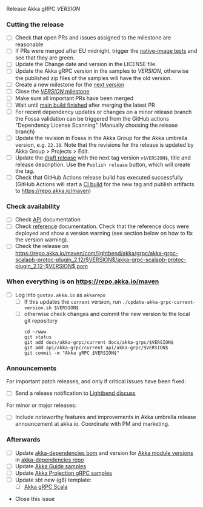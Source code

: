 Release Akka gRPC $VERSION$

<!--

(Liberally copied and adopted from Scala itself https://github.com/scala/scala-dev/blob/b11cd2e4a4431de7867db6b39362bea8fa6650e7/notes/releases/template.md)

For every release, use the `scripts/create-release-issue.sh` to make a copy of this file named after the release, and expand the variables.

Variables to be expanded in this template:
- $VERSION$=??? 

-->

### Cutting the release

- [ ] Check that open PRs and issues assigned to the milestone are reasonable
- [ ] If PRs were merged after EU midnight, trigger the [native-image tests](https://github.com/akka/akka-grpc/actions/workflows/native-image-tests.yml) and see that they are green.
- [ ] Update the Change date and version in the LICENSE file.
- [ ] Update the Akka gRPC version in the samples to $VERSION$, otherwise the published zip files of the samples will have the old version.
- [ ] Create a new milestone for the [next version](https://github.com/akka/akka-grpc/milestones)
- [ ] Close the [$VERSION$ milestone](https://github.com/akka/akka-grpc/milestones?direction=asc&sort=due_date)
- [ ] Make sure all important PRs have been merged
- [ ] Wait until [main build finished](https://github.com/akka/akka-grpc/actions) after merging the latest PR
- [ ] For recent dependency updates or changes on a minor release branch the Fossa validation can be triggered from the GitHub actions "Dependency License Scanning" (Manually choosing the release branch)
 - [ ] Update the revision in Fossa in the Akka Group for the Akka umbrella version, e.g. `22.10`. Note that the revisions for the release is updated by Akka Group > Projects > Edit.
- [ ] Update the [draft release](https://github.com/akka/akka-grpc/releases) with the next tag version `v$VERSION$`, title and release description. Use the `Publish release` button, which will create the tag.
- [ ] Check that GitHub Actions release build has executed successfully (GitHub Actions will start a [CI build](https://github.com/akka/akka-grpc/actions) for the new tag and publish artifacts to https://repo.akka.io/maven)

### Check availability

- [ ] Check [API](https://doc.akka.io/api/akka-grpc/$VERSION$/) documentation
- [ ] Check [reference](https://doc.akka.io/libraries/akka-grpc/$VERSION$/) documentation. Check that the reference docs were deployed and show a version warning (see section below on how to fix the version warning).
- [ ] Check the release on https://repo.akka.io/maven/com/lightbend/akka/grpc/akka-grpc-scalapb-protoc-plugin_2.12/$VERSION$/akka-grpc-scalapb-protoc-plugin_2.12-$VERSION$.pom

### When everything is on https://repo.akka.io/maven
  - [ ] Log into `gustav.akka.io` as `akkarepo` 
    - [ ] If this updates the `current` version, run `./update-akka-grpc-current-version.sh $VERSION$`
    - [ ] otherwise check changes and commit the new version to the local git repository
         ```
         cd ~/www
         git status
         git add docs/akka-grpc/current docs/akka-grpc/$VERSION$
         git add api/akka-grpc/current api/akka-grpc/$VERSION$
         git commit -m "Akka gRPC $VERSION$"
         ```

### Announcements

For important patch releases, and only if critical issues have been fixed:

- [ ] Send a release notification to [Lightbend discuss](https://discuss.akka.io)

For minor or major releases:

- [ ] Include noteworthy features and improvements in Akka umbrella release announcement at akka.io. Coordinate with PM and marketing.

### Afterwards

- [ ] Update [akka-dependencies bom](https://github.com/lightbend/akka-dependencies) and version for [Akka module versions](https://doc.akka.io/libraries/akka-dependencies/current/) in [akka-dependencies repo](https://github.com/akka/akka-dependencies)
- [ ] Update [Akka Guide samples](https://github.com/lightbend/akka-guide)
- [ ] Update [Akka Projection gRPC samples](https://github.com/akka/akka-projection/tree/main/samples/grpc)
- [ ] Update sbt new (g8) template:
  - [ ] [Akka gRPC Scala](https://github.com/akka/akka-grpc-quickstart-scala.g8/blob/main/src/main/g8/default.properties)

- Close this issue
